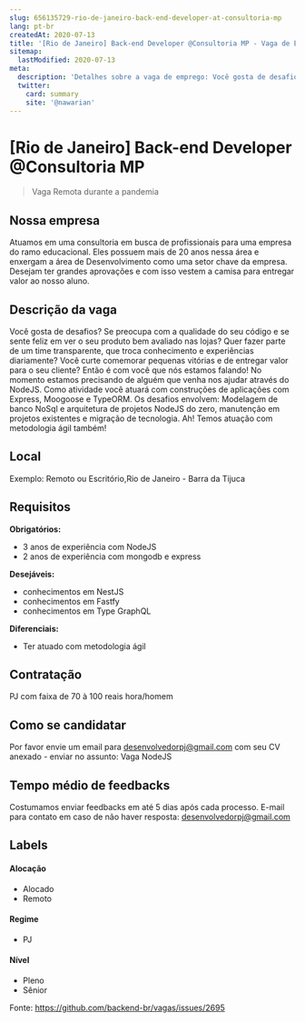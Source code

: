```yaml
---
slug: 656135729-rio-de-janeiro-back-end-developer-at-consultoria-mp
lang: pt-br
createdAt: 2020-07-13
title: '[Rio de Janeiro] Back-end Developer @Consultoria MP - Vaga de Emprego'
sitemap:
  lastModified: 2020-07-13
meta:
  description: 'Detalhes sobre a vaga de emprego: Você gosta de desafios? Se preocupa com a qualidade do seu código e se sente feliz em ver o seu produto bem avaliado nas lojas? Quer fazer parte de um time transparente, que troca conhecimento e experiências diariamente? Você curte comemorar pequenas vitórias e de entregar valor para o seu cliente? Então é com você que nós estamos falando! No momento estamos precisando de alguém que venha nos ajudar através do NodeJS. Como atividade você atuará com construções de aplicações com Express, Moogoose e TypeORM. Os desafios envolvem: Modelagem de banco NoSql e arquitetura de projetos NodeJS do zero, manutenção em projetos existentes e migração de tecnologia. Ah! Temos atuação com metodologia ágil também!'
  twitter:
    card: summary
    site: '@nawarian'
---
```


# [Rio de Janeiro] Back-end Developer @Consultoria MP

<!--
==================================================
Caso a vaga for remoto durante a pandemia informar no texto "Remoto durante o covid"
==================================================
-->
<!-- 
==================================================
POR FAVOR, SÓ POSTE SE A VAGA FOR PARA BACK-END!

Não faça distinção de gênero no título da vaga.

Use: "Back-End Developer" ao invés de 
"Desenvolvedor Back-End" \o/

Exemplo: `[São Paulo] Back-End Developer @ NOME DA EMPRESA`
==================================================
-->
<!--
==================================================
Caso a vaga for remoto durante a pandemia deixar a linha abaixo
==================================================
-->
> Vaga Remota durante a pandemia

## Nossa empresa

Atuamos em uma consultoria em busca de profissionais para uma empresa do ramo educacional. Eles possuem mais de 20 anos nessa área e enxergam a área de Desenvolvimento como uma setor chave da empresa. Desejam ter grandes aprovações e com isso vestem a camisa para entregar valor ao nosso aluno.

## Descrição da vaga

 Você gosta de desafios? Se preocupa com a qualidade do seu código e se sente feliz em ver o seu produto bem avaliado nas lojas? Quer fazer parte de um time transparente, que troca conhecimento e experiências diariamente? Você curte comemorar pequenas vitórias e de entregar valor para o seu cliente? Então é com você que nós estamos falando! No momento estamos precisando de alguém que venha nos ajudar através do NodeJS.
Como atividade você atuará com construções de aplicações com Express, Moogoose e TypeORM.
Os desafios envolvem: Modelagem de banco NoSql e arquitetura de projetos NodeJS do zero, manutenção em projetos existentes e migração de tecnologia.
Ah! Temos atuação com metodologia ágil também!

## Local

Exemplo: Remoto ou Escritório,Rio de Janeiro - Barra da Tijuca

## Requisitos

**Obrigatórios:**
- 3 anos de experiência com NodeJS
- 2 anos de experiência com mongodb e express

**Desejáveis:**
- conhecimentos em NestJS
- conhecimentos em Fastfy
- conhecimentos em Type GraphQL

**Diferenciais:**
- Ter atuado com metodologia ágil


## Contratação

PJ com faixa de 70 à 100 reais hora/homem

## Como se candidatar

Por favor envie um email para desenvolvedorpj@gmail.com com seu CV anexado - enviar no assunto: Vaga NodeJS

## Tempo médio de feedbacks

Costumamos enviar feedbacks em até 5 dias após cada processo.
E-mail para contato em caso de não haver resposta: desenvolvedorpj@gmail.com

## Labels
<!-- retire os labels que não fazem sentido à vaga -->

#### Alocação
- Alocado
- Remoto

#### Regime
- PJ

#### Nível
- Pleno
- Sênior





Fonte: https://github.com/backend-br/vagas/issues/2695